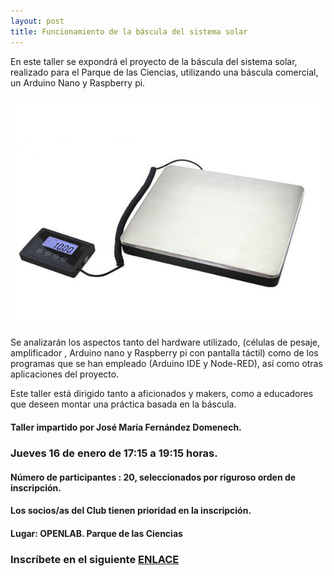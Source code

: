```yaml
---
layout: post
title: Funcionamiento de la báscula del sistema solar
---
```


En este taller se expondrá el proyecto de la báscula del sistema solar, realizado para el Parque de las Ciencias, utilizando una báscula comercial, un Arduino Nano y Raspberry pi.

![](/images/bascula.jpg )




Se analizarán los aspectos tanto del hardware utilizado, (células de pesaje, amplificador , Arduino nano y Raspberry pi con pantalla táctil) como de los programas que se han empleado (Arduino IDE y Node-RED), así como otras aplicaciones del proyecto.

Este taller está dirigido tanto a aficionados y makers, como a educadores que deseen montar una práctica basada en la báscula.


#### Taller impartido por José María Fernández Domenech.

### Jueves 16 de enero de 17:15 a 19:15 horas.




#### Número de participantes : 20,  seleccionados por riguroso orden de inscripción.

#### Los socios/as del Club tienen prioridad en la inscripción.


#### Lugar: OPENLAB. Parque de las Ciencias






### Inscríbete en el siguiente [ENLACE](https://forms.gle/b56Df3zzWyECDtHg6)
